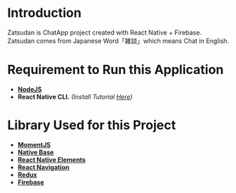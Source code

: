 Introduction
============
Zatsudan is ChatApp project created with React Native + Firebase. Zatsudan comes from Japanese Word「雑談」which means Chat in English.

Requirement to Run this Application
============
- **[NodeJS](https://nodejs.org/en/)**
- **React Native CLI.** *(Install Tutorial [Here](https://facebook.github.io/react-native/docs/getting-started))*

Library Used for this Project
============
- **[MomentJS](https://momentjs.com/)**
- **[Native Base](https://nativebase.io)**
- **[React Native Elements](https://react-native-training.github.io/react-native-elements/)**
- **[React Navigation](https://reactnavigation.org/en/)**
- **[Redux](https://redux.js.org/)**
- **[Firebase](https://www.npmjs.com/package/firebase)**
